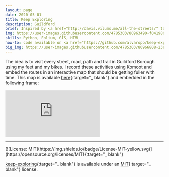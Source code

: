 ```yaml
---
layout: page
date: 2020-05-01
title: Keep Exploring
description: Guildford
brief: Inspired by <a href="http://davis.vilums.me/all-the-streets/" target="_blank">Davis Vilums</a> and <a href="https://imjustwalkin.com/" target="_blank">Matt Green</a>, I've started walking and cycling all the streets and paths in Guildford Borough. This is just a way of turning something that I was kind of doing already into a more systematic and data rich project that can make the COVID-19 lockdown more enjoyable.
img: https://user-images.githubusercontent.com/4785303/80963490-f0419800-8e06-11ea-9405-f0708091582a.jpg
skills: Python, Folium, GIS, HTML
how-to: code available on <a href="https://github.com/alvaropp/keep-exploring" target="_blank">GitHub</a>
big_img: https://user-images.githubusercontent.com/4785303/80966808-23872580-8e0d-11ea-9e97-dcb6e316106d.gif
---
```


The idea is to visit every street, road, path and trail in Guildford Borough using my feet and my bikes. I record these activities using Komoot and embed the routes in an interactive map that should be getting fuller with time. This map is available [here](http://alvarop.me/keep-exploring/){:target="_ blank"} and embedded in the following frame:
<div class="video-container">
  <iframe src="https://alvarop.me/keep-exploring/" frameborder="0" allowfullscreen></iframe>
</div>


<hr>
[![License: MIT](https://img.shields.io/badge/License-MIT-yellow.svg)](https://opensource.org/licenses/MIT){:target="_ blank"}

[keep-exploring](https://github.com/alvaropp/keep-exploring){:target="_ blank"} is available under an [MIT](https://opensource.org/licenses/MIT){:target="_ blank"} license.
